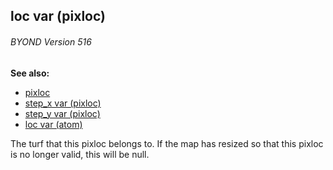 ## loc var (pixloc) 
###### BYOND Version 516
**See also:**
*   [pixloc](/ref/pixloc.md) 
*   [step_x var (pixloc)](/ref/pixloc/var/step_x.md) 
*   [step_y var (pixloc)](/ref/pixloc/var/step_y.md) 
*   [loc var (atom)](/ref/atom/var/loc.md) 

The turf that this pixloc belongs to. If the map has resized so
that this pixloc is no longer valid, this will be null.